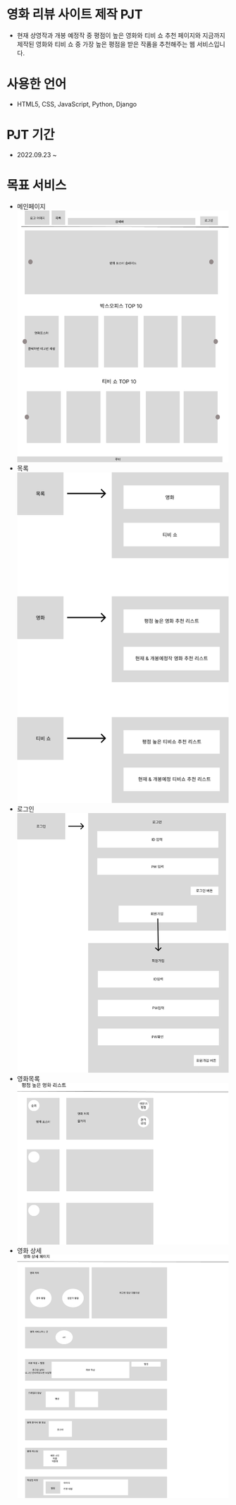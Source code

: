 # 영화 리뷰 사이트 제작 PJT

 - 현재 상영작과 개봉 예정작 중 평점이 높은 영화와 티비 쇼 추천 페이지와 지금까지 제작된 영화와 티비 쇼 중 가장 높은 평점을 받은 작품을 추천해주는 웹 서비스입니다.
 
# 사용한 언어
 - HTML5, CSS, JavaScript, Python, Django
 
# PJT 기간
 - 2022.09.23 ~
 
# 목표 서비스
 - 메인페이지
 ![메인](https://github.com/jelly12paw/Movie_Review_PJT/blob/main/Web_page_design/%EB%A9%94%EC%9D%B8%ED%8E%98%EC%9D%B4%EC%A7%80.png?raw=true)
 - 목록
 ![목록](https://github.com/jelly12paw/Movie_Review_PJT/blob/main/Web_page_design/%EB%AA%A9%EB%A1%9D.png?raw=true)
 - 로그인
 ![로그인](https://github.com/jelly12paw/Movie_Review_PJT/blob/main/Web_page_design/%EB%A1%9C%EA%B7%B8%EC%9D%B8_%ED%9A%8C%EC%9B%90%EA%B0%80%EC%9E%85.png?raw=true)
 - 영화목록
 ![영화목록](https://github.com/jelly12paw/Movie_Review_PJT/blob/main/Web_page_design/%EC%98%81%ED%99%94%20%EB%AA%A9%EB%A1%9D%20%ED%8E%98%EC%9D%B4%EC%A7%80.png?raw=true)
 - 영화 상세
 ![영화상세](https://github.com/jelly12paw/Movie_Review_PJT/blob/main/Web_page_design/%EC%98%81%ED%99%94%20%EC%83%81%EC%84%B8%20%ED%8E%98%EC%9D%B4%EC%A7%80.png?raw=true)
